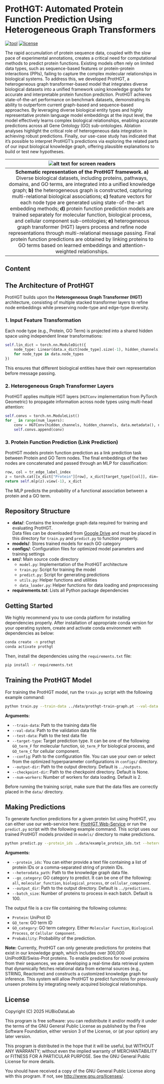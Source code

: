 # ProtHGT: Automated Protein Function Prediction Using Heterogeneous Graph Transformers
[![tool](https://img.shields.io/badge/tool-x.svg?logo=streamlit&logoColor=black&color=ffd21c)](https://huggingface.co/spaces/HUBioDataLab/ProtHGT) [![license](https://img.shields.io/badge/license-GPLv3-blue.svg)](http://www.gnu.org/licenses/)


The rapid accumulation of protein sequence data, coupled with the slow pace of experimental annotations, creates a critical need for computational methods to predict protein functions. Existing models often rely on limited data types, such as sequence-based features or protein-protein interactions (PPIs), failing to capture the complex molecular relationships in biological systems. To address this, we developed ProtHGT, a heterogeneous graph transformer-based model that integrates diverse biological datasets into a unified framework using knowledge graphs for accurate and interpretable protein function prediction.
ProtHGT achieves state-of-the-art performance on benchmark datasets, demonstrating its ability to outperform current graph-based and sequence-based approaches. By leveraging diverse biological entity types and highly representative protein language model embeddings at the input level, the model effectively learns complex biological relationships, enabling accurate predictions across all Gene Ontology (GO) sub-ontologies. Ablation analyses highlight the critical role of heterogeneous data integration in achieving robust predictions. Finally, our use-case study has indicated that it’s possible to interpret ProtHGT’s predictions via exploring the related parts of our input biological knowledge graph, offering plausible explanations to build or test new hypotheses.

| ![alt text for screen readers](overview.png "Schematic workflow of the Domain2GO") | 
|:--:| 
| **Schematic representation of the ProtHGT framework.** **a)** Diverse biological datasets, including proteins, pathways, domains, and GO terms, are integrated into a unified knowledge graph; **b)** the heterogeneous graph is constructed, capturing multi-relational biological associations; **c)** feature vectors for each node type are generated using state-of-the-art embedding methods; **d)** protein function prediction models are trained separately for molecular function, biological process, and cellular component sub-ontologies; **e)** heterogeneous graph transformer (HGT) layers process and refine node representations through multi-relational message passing. Final protein function predictions are obtained by linking proteins to GO terms based on learned embeddings and attention-weighted relationships. |

## Content <!-- omit in toc -->

## The Architecture of ProtHGT

ProtHGT builds upon the **Heterogeneous Graph Transformer (HGT)** architecture, consisting of multiple stacked transformer layers to refine node embeddings while preserving node-type and edge-type diversity. 

### 1. Input Feature Transformation  
Each node type (e.g., Protein, GO Term) is projected into a shared hidden space using independent linear transformations:
```python
self.lin_dict = torch.nn.ModuleDict({
    node_type: Linear(data.x_dict[node_type].size(-1), hidden_channels)
    for node_type in data.node_types
})
```
This ensures that different biological entities have their own representation before message passing.

### 2. Heterogeneous Graph Transformer Layers

ProtHGT applies multiple HGT layers (``HGTConv`` implementation from PyTorch Geometric) to propagate information across node types using multi-head attention:

```python
self.convs = torch.nn.ModuleList()
for _ in range(num_layers):
    conv = HGTConv(hidden_channels, hidden_channels, data.metadata(), num_heads, group='sum')
    self.convs.append(conv)
```

### 3. Protein Function Prediction (Link Prediction)

ProtHGT models protein function prediction as a link prediction task between Protein and GO Term nodes.
The final embeddings of the two nodes are concatenated and passed through an MLP for classification:

```python
row, col = tr_edge_label_index
z = torch.cat([x_dict["Protein"][row], x_dict[target_type][col]], dim=-1)
return self.mlp(z).view(-1), x_dict
```
The MLP predicts the probability of a functional association between a protein and a GO term.


## Repository Structure
- **data/**: Contains the knowledge graph data required for training and evaluating ProtHGT.  
Data files can be downloaded from [Google Drive](https://drive.google.com/drive/u/0/folders/1VcMcayVnBD82F7xcUzLFNzlEixRSoFSu) and must be placed in this directory for `train.py` and `predict.py` to function properly.
- **models/**: Stores trained models for each GO category
- **configs/**: Configuration files for optimized model parameters and training settings
- **src/**: Main source code directory
  - `model.py`: Implementation of the ProtHGT architecture
  - `train.py`: Script for training the model
  - `predict.py`: Script for generating predictions
  - `utils.py`: Helper functions and utilities
  - `data_loader.py`: Helper functions for data loading and preprocessing
- **requirements.txt**: Lists all Python package dependencies

## Getting Started
We highly recommend you to use conda platform for installing dependencies properly. After installation of appropriate conda version for your operating system, create and activate conda environment with dependencies as below:

```sh
conda create -n prothgt
conda activate prothgt
```

Then, install the dependencies using the `requirements.txt` file:

```sh
pip install -r requirements.txt
```

## Training the ProtHGT Model
For training the ProtHGT model, run the `train.py` script with the following example command:

```sh
python train.py --train-data ../data/prothgt-train-graph.pt --val-data ../data/prothgt-val-graph.pt --test-data ../data/prothgt-test-graph.pt --target-type GO_term_F --config ../configs/config.json
```

**Arguments:**
- `--train-data`: Path to the training data file
- `--val-data`: Path to the validation data file
- `--test-data`: Path to the test data file
- `--target-type`: Target prediction type. It can be one of the following: `GO_term_F` for molecular function, `GO_term_P` for biological process, and `GO_term_C` for cellular component.
- `--config`: Path to the configuration file. You can use your own or select from the optimized hyperparameter configurations in `configs/` directory.
- `--output-dir`: Path to the output directory. Default is `../outputs`.
- `--checkpoint-dir`: Path to the checkpoint directory. Default is None.
- `--num-workers`: Number of workers for data loading. Default is 2.

Before running the training script, make sure that the data files are correctly placed in the `data/` directory.

## Making Predictions

To generate function predictions for a given protein list using ProtHGT, you can either use our web-service here: [ProtHGT Web-Service](https://huggingface.co/spaces/HUBioDataLab/ProtHGT) or run the `predict.py` script with the following example command. This script uses our trained ProtHGT models provided in `models/` directory to make predictions.

```sh
python predict.py --protein_ids ..data/example_protein_ids.txt --heterodata_path ../data/prothgt-kg.pt --go_category all
```

**Arguments:**
- `--protein_ids`: You can either provide a text file containing a list of protein IDs or a comma-separated string of protein IDs.
- `--heterodata_path`: Path to the knowledge graph data file.
- `--go_category`: GO category to predict. It can be one of the following: `all`, `molecular_function`, `biological_process`, or `cellular_component`.
- `--output_dir`: Path to the output directory. Default is `../predictions`.
- `--batch_size`: Number of proteins to process in each batch. Default is 100.

The output file is a csv file containing the following columns:
- `Protein`: UniProt ID
- `GO_term`: GO term ID
- `GO_category`: GO term category. Either `Molecular Function`, `Biological Process`, or `Cellular Component`.
- `Probability`: Probability of the prediction.

**Note:** Currently, ProtHGT can only generate predictions for proteins that exist in our knowledge graph, which includes over 300,000 UniProtKB/Swiss-Prot proteins. To enable predictions for novel proteins from their sequences, we are developing a real-time data retrieval system that dynamically fetches relational data from external sources (e.g., STRING, Reactome) and constructs a customized knowledge graph for inference. This system will allow ProtHGT to predict functions for previously unseen proteins by integrating newly acquired biological relationships.

## License
Copyright (C) 2025 HUBioDataLab

This program is free software: you can redistribute it and/or modify it under the terms of the GNU General Public License as published by the Free Software Foundation, either version 3 of the License, or (at your option) any later version.

This program is distributed in the hope that it will be useful, but WITHOUT ANY WARRANTY; without even the implied warranty of MERCHANTABILITY or FITNESS FOR A PARTICULAR PURPOSE. See the GNU General Public License for more details.

You should have received a copy of the GNU General Public License along with this program. If not, see http://www.gnu.org/licenses/.
